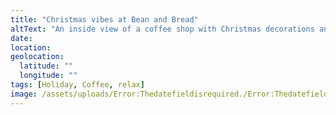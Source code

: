 ```yaml
---
title: "Christmas vibes at Bean and Bread"
altText: "An inside view of a coffee shop with Christmas decorations and a Christmas tree. "
date: 
location: 
geolocation: 
  latitude: ""
  longitude: ""
tags: [Holiday, Coffee, relax]
image: /assets/uploads/Error:Thedatefieldisrequired./Error:Thedatefieldisrequired./christmas-vibes-at-bean-and-bread.jpg
---
```


